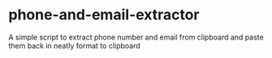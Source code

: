 # phone-and-email-extractor
A simple script to extract phone number and email from clipboard and paste them back in neatly format to clipboard 
